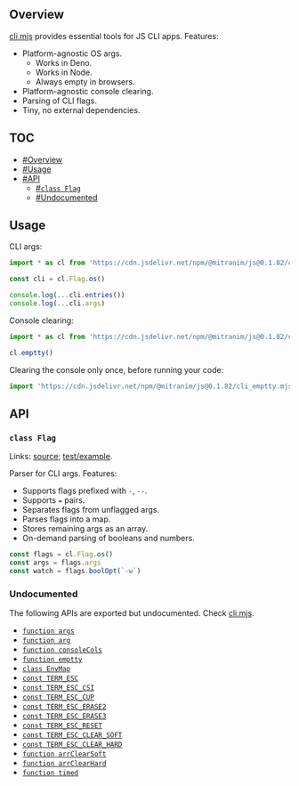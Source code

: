 ## Overview

[cli.mjs](../cli.mjs) provides essential tools for JS CLI apps. Features:

  * Platform-agnostic OS args.
    * Works in Deno.
    * Works in Node.
    * Always empty in browsers.
  * Platform-agnostic console clearing.
  * Parsing of CLI flags.
  * Tiny, no external dependencies.

## TOC

* [#Overview](#overview)
* [#Usage](#usage)
* [#API](#api)
  * [#`class Flag`](#class-flag)
  * [#Undocumented](#undocumented)

## Usage

CLI args:

```js
import * as cl from 'https://cdn.jsdelivr.net/npm/@mitranim/js@0.1.82/cli.mjs'

const cli = cl.Flag.os()

console.log(...cli.entries())
console.log(...cli.args)
```

Console clearing:

```js
import * as cl from 'https://cdn.jsdelivr.net/npm/@mitranim/js@0.1.82/cli.mjs'

cl.emptty()
```

Clearing the console only once, before running your code:

```js
import 'https://cdn.jsdelivr.net/npm/@mitranim/js@0.1.82/cli_emptty.mjs'
```

## API

### `class Flag`

Links: [source](../cli.mjs#L80); [test/example](../test/cli_test.mjs#L7).

Parser for CLI args. Features:

  * Supports flags prefixed with `-`, `--`.
  * Supports `=` pairs.
  * Separates flags from unflagged args.
  * Parses flags into a map.
  * Stores remaining args as an array.
  * On-demand parsing of booleans and numbers.

```js
const flags = cl.Flag.os()
const args = flags.args
const watch = flags.boolOpt(`-w`)
```

### Undocumented

The following APIs are exported but undocumented. Check [cli.mjs](../cli.mjs).

  * [`function args`](../cli.mjs#L6)
  * [`function arg`](../cli.mjs#L14)
  * [`function consoleCols`](../cli.mjs#L16)
  * [`function emptty`](../cli.mjs#L39)
  * [`class EnvMap`](../cli.mjs#L146)
  * [`const TERM_ESC`](../cli.mjs#L180)
  * [`const TERM_ESC_CSI`](../cli.mjs#L183)
  * [`const TERM_ESC_CUP`](../cli.mjs#L186)
  * [`const TERM_ESC_ERASE2`](../cli.mjs#L190)
  * [`const TERM_ESC_ERASE3`](../cli.mjs#L194)
  * [`const TERM_ESC_RESET`](../cli.mjs#L198)
  * [`const TERM_ESC_CLEAR_SOFT`](../cli.mjs#L202)
  * [`const TERM_ESC_CLEAR_HARD`](../cli.mjs#L205)
  * [`function arrClearSoft`](../cli.mjs#L210)
  * [`function arrClearHard`](../cli.mjs#L216)
  * [`function timed`](../cli.mjs#L221)
